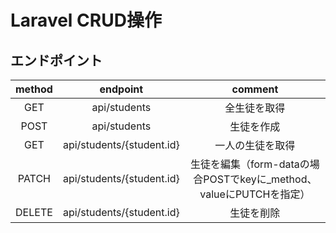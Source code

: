 # Laravel CRUD操作

## エンドポイント

|method|endpoint|comment|
|:---:|:---:|:---:|
|GET| api/students|全生徒を取得|
|POST| api/students|生徒を作成|
|GET| api/students/{student.id}|一人の生徒を取得|
|PATCH| api/students/{student.id}|生徒を編集（form-dataの場合POSTでkeyに_method、valueにPUTCHを指定）|
|DELETE| api/students/{student.id}|生徒を削除|
